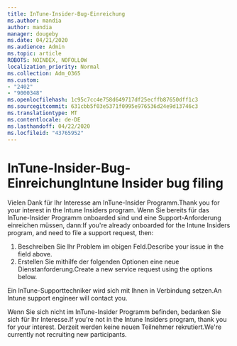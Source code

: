 ```yaml
---
title: InTune-Insider-Bug-Einreichung
ms.author: mandia
author: mandia
manager: dougeby
ms.date: 04/21/2020
ms.audience: Admin
ms.topic: article
ROBOTS: NOINDEX, NOFOLLOW
localization_priority: Normal
ms.collection: Adm_O365
ms.custom:
- "2402"
- "9000348"
ms.openlocfilehash: 1c95c7cc4e758d649717df25ecffb87650dff1c3
ms.sourcegitcommit: 631cbb5f03e5371f0995e976536d24e9d13746c3
ms.translationtype: MT
ms.contentlocale: de-DE
ms.lasthandoff: 04/22/2020
ms.locfileid: "43765952"
---
```

# <a name="intune-insider-bug-filing"></a><span data-ttu-id="18b7e-102">InTune-Insider-Bug-Einreichung</span><span class="sxs-lookup"><span data-stu-id="18b7e-102">Intune Insider bug filing</span></span>

<span data-ttu-id="18b7e-103">Vielen Dank für Ihr Interesse am InTune-Insider Programm.</span><span class="sxs-lookup"><span data-stu-id="18b7e-103">Thank you for your interest in the Intune Insiders program.</span></span> <span data-ttu-id="18b7e-104">Wenn Sie bereits für das InTune-Insider Programm onboarded sind und eine Support-Anforderung einreichen müssen, dann:</span><span class="sxs-lookup"><span data-stu-id="18b7e-104">If you're already onboarded for the Intune Insiders program, and need to file a support request, then:</span></span>

1. <span data-ttu-id="18b7e-105">Beschreiben Sie Ihr Problem im obigen Feld.</span><span class="sxs-lookup"><span data-stu-id="18b7e-105">Describe your issue in the field above.</span></span>
2. <span data-ttu-id="18b7e-106">Erstellen Sie mithilfe der folgenden Optionen eine neue Dienstanforderung.</span><span class="sxs-lookup"><span data-stu-id="18b7e-106">Create a new service request using the options below.</span></span>

<span data-ttu-id="18b7e-107">Ein InTune-Supporttechniker wird sich mit Ihnen in Verbindung setzen.</span><span class="sxs-lookup"><span data-stu-id="18b7e-107">An Intune support engineer will contact you.</span></span>

<span data-ttu-id="18b7e-108">Wenn Sie sich nicht im InTune-Insider Programm befinden, bedanken Sie sich für Ihr Interesse.</span><span class="sxs-lookup"><span data-stu-id="18b7e-108">If you're not in the Intune Insiders program, thank you for your interest.</span></span> <span data-ttu-id="18b7e-109">Derzeit werden keine neuen Teilnehmer rekrutiert.</span><span class="sxs-lookup"><span data-stu-id="18b7e-109">We're currently not recruiting new participants.</span></span>
